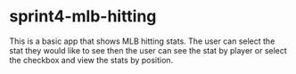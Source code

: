 # sprint4-mlb-hitting

This is a basic app that shows MLB hitting stats.
The user can select the stat they would like to see then the user can see the stat by player or select the checkbox and view the stats by position.